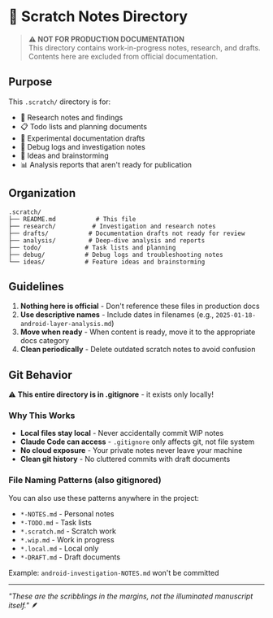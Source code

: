 # 📝 Scratch Notes Directory

> **⚠️ NOT FOR PRODUCTION DOCUMENTATION**  
> This directory contains work-in-progress notes, research, and drafts.  
> Contents here are excluded from official documentation.

## Purpose

This `.scratch/` directory is for:
- 🔬 Research notes and findings
- 📋 Todo lists and planning documents
- 🧪 Experimental documentation drafts
- 🐛 Debug logs and investigation notes
- 💭 Ideas and brainstorming
- 📊 Analysis reports that aren't ready for publication

## Organization

```
.scratch/
├── README.md           # This file
├── research/          # Investigation and research notes
├── drafts/           # Documentation drafts not ready for review
├── analysis/         # Deep-dive analysis and reports
├── todo/            # Task lists and planning
├── debug/           # Debug logs and troubleshooting notes
└── ideas/           # Feature ideas and brainstorming
```

## Guidelines

1. **Nothing here is official** - Don't reference these files in production docs
2. **Use descriptive names** - Include dates in filenames (e.g., `2025-01-18-android-layer-analysis.md`)
3. **Move when ready** - When content is ready, move it to the appropriate docs category
4. **Clean periodically** - Delete outdated scratch notes to avoid confusion

## Git Behavior

⚠️ **This entire directory is in .gitignore** - it exists only locally!

### Why This Works
- **Local files stay local** - Never accidentally commit WIP notes
- **Claude Code can access** - `.gitignore` only affects git, not file system
- **No cloud exposure** - Your private notes never leave your machine
- **Clean git history** - No cluttered commits with draft documents

### File Naming Patterns (also gitignored)
You can also use these patterns anywhere in the project:
- `*-NOTES.md` - Personal notes
- `*-TODO.md` - Task lists  
- `*.scratch.md` - Scratch work
- `*.wip.md` - Work in progress
- `*.local.md` - Local only
- `*-DRAFT.md` - Draft documents

Example: `android-investigation-NOTES.md` won't be committed

---

*"These are the scribblings in the margins, not the illuminated manuscript itself."* 🪶